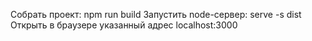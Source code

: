 Собрать проект: npm run build
Запустить node-сервер: serve -s dist
Открыть в браузере указанный адрес localhost:3000